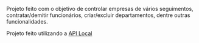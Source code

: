 Projeto feito com o objetivo de controlar empresas de vários seguimentos, contratar/demitir funcionários, criar/excluir departamentos, dentre outras funcionalidades.

Projeto feito utilizando a [API Local](https://github.com/Jardel-Kenzie/m2-api-empresas)
